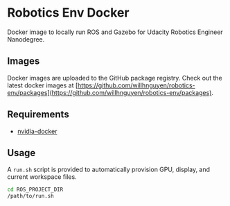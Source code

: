 # Robotics Env Docker

Docker image to locally run ROS and Gazebo for Udacity Robotics Engineer Nanodegree.

## Images

Docker images are uploaded to the GitHub package registry. Check out the latest docker images at 
[https://github.com/willhnguyen/robotics-env/packages](https://github.com/willhnguyen/robotics-env/packages).

## Requirements

* [nvidia-docker](https://github.com/willhnguyen/robotics-env/packages)

## Usage

A `run.sh` script is provided to automatically provision GPU, display, and current workspace files.

```bash
cd ROS_PROJECT_DIR
/path/to/run.sh
```
